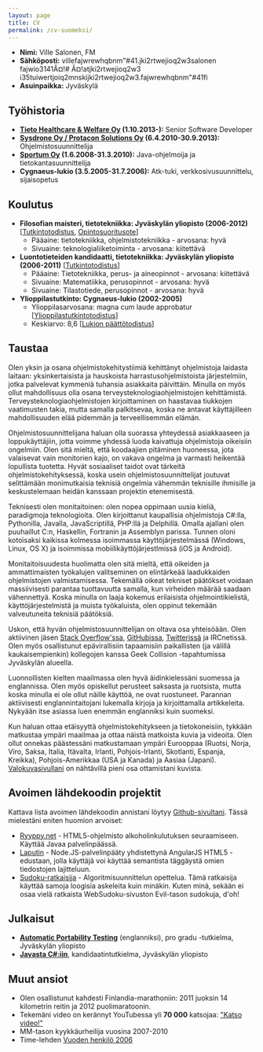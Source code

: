 ```yaml
---
layout: page
title: CV
permalink: /cv-suomeksi/
---
```


  * **Nimi:** Ville Salonen, FM
  * **Sähköposti:** ville<span class="none">fajwrewhqbnm"#41</span>.<span class="none">jki2rtwejioq2w3</span>salonen <span class="none">fajwio3141Â¤!# Â¤!</span>at<span class="none">jki2rtwejioq2w3</span> i<span class="none">35tuiwertjoiq2mns</span>ki<span class="none">jki2rtwejioq2w3</span>.<span class="none">fajwrewhqbnm"#41</span>fi
  * **Asuinpaikka:** Jyväskylä

## Työhistoria

  * <strong>[Tieto Healthcare & Welfare Oy](http://www.tieto.fi) (1.10.2013-):</strong> Senior Software Developer
  * <strong>[Sysdrone Oy / Protacon Solutions Oy](http://www.sysdrone.fi) (6.4.2010-30.9.2013):</strong> Ohjelmistosuunnittelija
  * <strong>[Sportum Oy](http://www.sportum.fi) (1.6.2008-31.3.2010):</strong> Java-ohjelmoija ja tietokantasuunnittelija
  * <strong>Cygnaeus-lukio (3.5.2005-31.7.2006):</strong> Atk-tuki, verkkosivusuunnittelu, sijaisopetus

## Koulutus

  * <strong>Filosofian maisteri, tietotekniikka: Jyväskylän yliopisto (2006-2012)</strong> [[Tutkintotodistus](/assets/masters_diploma.jpg), [Opintosuoritusote](/assets/opintosuoritusote.html)]
    * Pääaine: tietotekniikka, ohjelmistotekniikka - arvosana: hyvä
    * Sivuaine: teknologialiiketoiminta - arvosana: kiitettävä
  * <strong>Luontotieteiden kandidaatti, tietotekniikka: Jyväskylän yliopisto (2006-2011)</strong> [[Tutkintotodistus](/assets/luk-tutkinto.jpg)]
    * Pääaine: Tietotekniikka, perus- ja aineopinnot - arvosana: kiitettävä
    * Sivuaine: Matematiikka, perusopinnot - arvosana: hyvä
    * Sivuaine: Tilastotiede, perusopinnot - arvosana: hyvä
  * <strong>Ylioppilastutkinto: Cygnaeus-lukio (2002-2005)</strong>
    * Ylioppilasarvosana: magna cum laude approbatur [[Ylioppilastutkintotodistus](/assets/ylioppilastodistus.jpg)]
    * Keskiarvo: 8,6 [[Lukion päättötodistus](/assets/lukiotodistus.jpg)]

## Taustaa

Olen yksin ja osana ohjelmistokehitystiimiä kehittänyt ohjelmistoja laidasta laitaan: yksinkertaisista ja hauskoista harrastusohjelmistoista järjestelmiin, jotka palvelevat kymmeniä tuhansia asiakkaita päivittäin. Minulla on myös ollut mahdollisuus olla osana terveysteknologiaohjelmistojen kehittämistä. Terveysteknologiaohjelmistojen kirjoittaminen on haastavaa tiukkojen vaatimusten takia, mutta samalla palkitsevaa, koska ne antavat käyttäjilleen mahdollisuuden elää pidemmän ja terveellisemmän elämän.

Ohjelmistosuunnittelijana haluan olla suorassa yhteydessä asiakkaaseen ja loppukäyttäjiin, jotta voimme yhdessä luoda kaivattuja ohjelmistoja oikeisiin ongelmiin. Olen sitä mieltä, että koodaajien pitäminen huoneessa, jota valaisevat vain monitorien kajo, on vakava ongelma ja varmasti heikentää lopullista tuotetta. Hyvät sosiaaliset taidot ovat tärkeitä ohjelmistokehityksessä, koska usein ohjelmistosuunnittelijat joutuvat selittämään monimutkaisia teknisiä ongelmia vähemmän teknisille ihmisille ja keskustelemaan heidän kanssaan projektin etenemisestä.

Teknisesti olen monitaitoinen: olen nopea oppimaan uusia kieliä, paradigmoja teknologioita. Olen kirjoittanut kaupallisia ohjelmistoja C#:lla, Pythonilla, Javalla, JavaScriptillä, PHP:llä ja Delphillä. Omalla ajallani olen puuhaillut C:n, Haskellin, Fortranin ja Assemblyn parissa. Tunnen oloni kotoisaksi kaikissa kolmessa isoimmassa käyttöjärjestelmässä (Windows, Linux, OS X) ja isoimmissa mobiilikäyttöjärjestlmissä (iOS ja Android).

Monitaitoisuudesta huolimatta olen sitä mieltä, että oikeiden ja ammattimaisten työkalujen valitseminen on elintärkeää laadukkaiden ohjelmistojen valmistamisessa. Tekemällä oikeat tekniset päätökset voidaan massiivisesti parantaa tuottavuutta samalla, kun virheiden määrää saadaan vähennettyä. Koska minulla on laaja kokemus erilaisista ohjelmointikielistä, käyttöjärjestelmistä ja muista työkaluista, olen oppinut tekemään valveutuneita teknisiä päätöksiä.

Uskon, että hyvän ohjelmistosuunnittelijan on oltava osa yhteisöään. Olen aktiivinen jäsen [Stack Overflow'ssa](http://stackoverflow.com/users/27736/ville-salonen), [GitHubissa](https://github.com/VilleSalonen), [Twitterissä](http://twitter.com/VilleSalonenFi) ja IRCnetissä. Olen myös osallistunut epävirallisiin tapaamisiin paikallisten (ja välillä kaukaisempienkin) kollegojen kanssa Geek Collision -tapahtumissa Jyväskylän alueella.

Luonnollisten kielten maailmassa olen hyvä äidinkielessäni suomessa ja englannissa. Olen myös opiskellut perusteet saksasta ja ruotsista, mutta koska minulla ei ole ollut näille käyttöä, ne ovat ruostuneet. Parannan aktiivisesti englannintaitojani lukemalla kirjoja ja kirjoittamalla artikkeleita. Nykyään itse asiassa luen enemmän englanniksi kuin suomeksi.

Kun haluan ottaa etäisyyttä ohjelmistokehitykseen ja tietokoneisiin, tykkään matkustaa ympäri maailmaa ja ottaa näistä matkoista kuvia ja videoita. Olen ollut onnekas päästessäni matkustamaan ympäri Eurooppaa (Ruotsi, Norja, Viro, Saksa, Italia, Itävalta, Irlanti, Pohjois-Irlanti, Skotlanti, Espanja, Kreikka), Pohjois-Amerikkaa (USA ja Kanada) ja Aasiaa (Japani). [Valokuvasivullani](http://villesalonen.fi/photography/) on nähtävillä pieni osa ottamistani kuvista.

## Avoimen lähdekoodin projektit

Kattava lista avoimen lähdekoodin annistani löytyy [Github-sivultani](https://github.com/VilleSalonen). Tässä mielestäni eniten huomion arvoiset:

  * [Ryyppy.net](https://github.com/ryyppy-net/ryyppy.net) - HTML5-ohjelmisto alkoholinkulutuksen seuraamiseen. Käyttää Javaa palvelinpäässä.
  * [Laputin](https://github.com/VilleSalonen/laputin) - Node.JS-palvelinpääty yhdistettynä AngularJS HTML5 -edustaan, jolla käyttäjä voi käyttää semantista täggäystä omien tiedostojen lajitteluun.
  * [Sudoku-ratkaisija](https://github.com/VilleSalonen/sudoku-solver-bit-arithmetic) - Algoritmisuunnittelun opettelua. Tämä ratkaisija käyttää samoja loogisia askeleita kuin minäkin. Kuten minä, sekään ei osaa vielä ratkaista WebSudoku-sivuston Evil-tason sudokuja, d'oh!

## Julkaisut

  * <a href="/2012/10/17/automatic-portability-testing/" title="Automatic Portability Testing"><strong>Automatic Portability Testing</strong></a> (englanniksi), pro gradu -tutkielma, Jyväskylän yliopisto
  * <a href="/2011/03/21/javasta-c-sharpiin/"><strong>Javasta C#:iin</strong></a>, kandidaatintutkielma, Jyväskylän yliopisto

## Muut ansiot
  * Olen osallistunut kahdesti Finlandia-marathoniin: 2011 juoksin 14 kilometrin reitin ja 2012 puolimaratoonin.
  * Tekemäni video on kerännyt YouTubessa yli <strong>70 000</strong> katsojaa: <a href="http://www.youtube.com/watch?v=wI1nxHOmZJY">"Katso video!"</a>
  * MM-tason kyykkäurheilija vuosina 2007-2010
  * Time-lehden [Vuoden henkilö 2006](http://www.time.com/time/magazine/article/0,9171,1569514,00.html)
